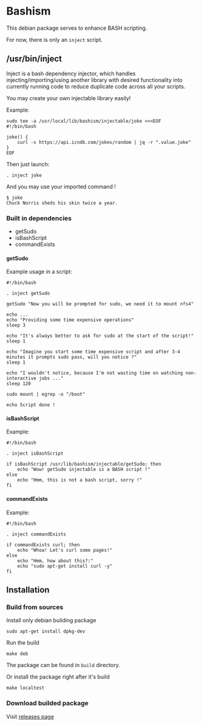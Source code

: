 # Bashism

This debian package serves to enhance BASH scripting.

For now, there is only an `inject` script.

## /usr/bin/inject

Inject is a bash dependency injector, which handles injecting/importing/using another library with desired functionality into currently running code to reduce duplicate code across all your scripts.

You may create your own injectable library easily!

Example:
```
sudo tee -a /usr/local/lib/bashism/injectable/joke <<<EOF
#!/bin/bash

joke() {
	curl -s https://api.icndb.com/jokes/random | jq -r ".value.joke"
}
EOF
```

Then just launch:
```
. inject joke
```

And you may use your imported command !
```
$ joke
Chuck Norris sheds his skin twice a year.
```

### Built in dependencies

- getSudo
- isBashScript
- commandExists

#### getSudo

Example usage in a script:

```
#!/bin/bash

. inject getSudo

getSudo "Now you will be prompted for sudo, we need it to mount nfs4"

echo ...
echo "Providing some time expensive operations"
sleep 3

echo "It's always better to ask for sudo at the start of the script!"
sleep 1

echo "Imagine you start some time expensive script and after 3-4 minutes it prompts sudo pass, will you notice ?"
sleep 1

echo "I wouldn't notice, because I'm not wasting time on watching non-interactive jobs ..."
sleep 120

sudo mount | egrep -o "/boot"

echo Script done !
```

#### isBashScript

Example:

```
#!/bin/bash

. inject isBashScript

if isBashScript /usr/lib/bashism/injectable/getSudo; then
	echo "Wow! getSudo injectable is a BASH script !"
else
	echo "Hmm, this is not a bash script, sorry !"
fi
```


#### commandExists

Example:

```
#!/bin/bash

. inject commandExists

if commandExists curl; then
	echo "Whoa! Let's curl some pages!"
else
	echo "Hmm, how about this?:"
	echo "sudo apt-get install curl -y"
fi
```

## Installation

### Build from sources
Install only debian building package
```
sudo apt-get install dpkg-dev
```

Run the build
```
make deb
```

The package can be found in `build` directory.

Or install the package right after it's build
```
make localtest
```


### Download builded package

Visit [releases page](https://github.com/jirislav/bashism/releases)
